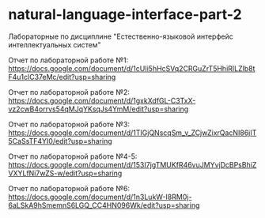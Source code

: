 # natural-language-interface-part-2
Лабораторные по дисциплине "Естественно-языковой интерфейс интеллектуальных систем"

Отчет по лабораторной работе №1: https://docs.google.com/document/d/1cUIi5hHcSVq2CRGuZrT5HhiRILZlb8tF4u1clC37eMc/edit?usp=sharing

Отчет по лабораторной работе №2: https://docs.google.com/document/d/1gxkXdfGL-C3TxX-vz2cwB4orrvs54qMJqYKsqJs4YmM/edit?usp=sharing

Отчет по лабораторной работе №3: https://docs.google.com/document/d/1TIGjQNscqSm_v_ZCjwZixrQacNI86jIT5CaSsTF4YI0/edit?usp=sharing

Отчет по лабораторной работе №4-5: https://docs.google.com/document/d/153I7jgTMUKfR46vuJMYvjDcBPsBhiZVXYLfNi7wZS-w/edit?usp=sharing

Отчет по лабораторной работе №6: https://docs.google.com/document/d/1n3LukW-I8RM0j-6aLSkA9hSmemnS6LGQ_CC4HN096Wk/edit?usp=sharing
